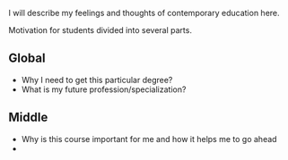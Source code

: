I will describe my feelings and thoughts of contemporary education here.

Motivation for students divided into several parts. 
## Global 
- Why I need to get this particular degree?
- What is my future profession/specialization?



## Middle
- Why is this course important for me and how it helps me to go ahead
- 